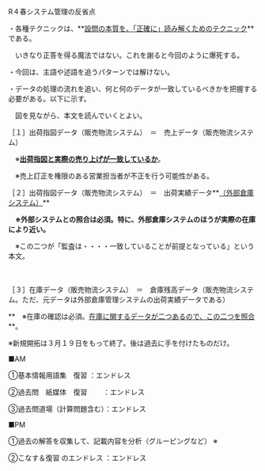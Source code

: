 R４春システム管理の反省点

・各種テクニックは、**<u>設問の本質を、「正確に」読み解くためのテクニック</u>**である。

　いきなり正答を得る魔法ではない。これを謝ると今回のように爆死する。

・今回は、主語や述語を追うパターンでは解けない。

・データの処理の流れを追い、何と何のデータが一致しているべきかを把握する必要がある。以下に示す。

　図を見ながら、本文を読んでいくとよい。

［１］出荷指図データ（販売物流システム）　＝　売上データ（販売物流システム）

　※**<u>出荷指図と実際の売り上げが一致しているか</u>**。

　※売上訂正を権限のある営業担当者が不正を行う可能性がある。

［２］出荷指図データ（販売物流システム）　＝　出荷実績データ**<u>（外部倉庫システム）</u>**

　**※外部システムとの照合は必須。特に、外部倉庫システムのほうが実際の在庫により近い。**

　※この二つが「監査は・・・・一致していることが前提となっている」という本文。

　

［３］在庫データ（販売物流システム）　＝　倉庫残高データ（販売物流システム。ただ、元データは外部倉庫管理システムの出荷実績データである）

**　※在庫の確認は必須。<u>在庫に関するデータが二つあるので、この二つを照合</u>**。

※新規開拓は３月１９日をもって終了。後は過去に手を付けたものだけ。

■AM

①基本情報用語集　復習 ：エンドレス

②過去問　紙媒体　復習　　 ：エンドレス

③過去問道場（計算問題含む）：エンドレス

■PM

①過去の解答を収集して、記載内容を分析（グルーピングなど） ※

②こなす＆復習 のエンドレス ：エンドレス
